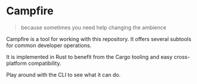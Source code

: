 # Campfire

> because sometimes you need help changing the ambience

Campfire is a tool for working with this repository. It offers several subtools for common developer operations.

It is implemented in Rust to benefit from the Cargo tooling and easy cross-platform compatibility.

Play around with the CLI to see what it can do.

